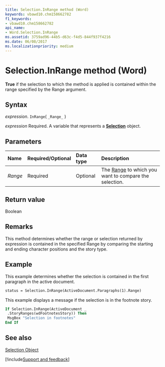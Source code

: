 ```yaml
---
title: Selection.InRange method (Word)
keywords: vbawd10.chm158662782
f1_keywords:
- vbawd10.chm158662782
api_name:
- Word.Selection.InRange
ms.assetid: 3759ad96-44b5-d63c-f4d5-844f937f4216
ms.date: 06/08/2017
ms.localizationpriority: medium
---
```



# Selection.InRange method (Word)

 **True** if the selection to which the method is applied is contained within the range specified by the Range argument.


## Syntax

_expression_. `InRange`( `_Range_` )

_expression_ Required. A variable that represents a **[Selection](Word.Selection.md)** object.


## Parameters



|Name|Required/Optional|Data type|Description|
|:-----|:-----|:-----|:-----|
| _Range_|Required|Optional|The [Range](Word.Range.md) to which you want to compare the selection.|

## Return value

Boolean


## Remarks

This method determines whether the range or selection returned by expression is contained in the specified Range by comparing the starting and ending character positions and the story type.


## Example

This example determines whether the selection is contained in the first paragraph in the active document.


```vb
status = Selection.InRange(ActiveDocument.Paragraphs(1).Range)
```

This example displays a message if the selection is in the footnote story.




```vb
If Selection.InRange(ActiveDocument _ 
 .StoryRanges(wdFootnotesStory)) Then 
 MsgBox "Selection in footnotes" 
End If
```


## See also


[Selection Object](Word.Selection.md)

[!include[Support and feedback](~/includes/feedback-boilerplate.md)]